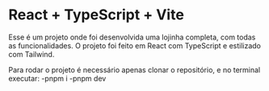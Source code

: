 # React + TypeScript + Vite

Esse é um projeto onde foi desenvolvida uma lojinha completa, com todas as funcionalidades. O projeto foi feito em React com TypeScript e estilizado com Tailwind.

Para rodar o projeto é necessário apenas clonar o repositório, e no terminal executar: 
-pnpm i
-pnpm dev
